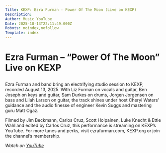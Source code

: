 ```yaml
---
Title: KEXP: Ezra Furman - Power Of The Moon (Live on KEXP)
Description: 
Author: Music YouTube
Date: 2025-10-13T22:11:49.000Z
Robots: noindex,nofollow
Template: index
---
```

<h1>
  
  
  Ezra Furman – “Power Of The Moon” Live on KEXP
</h1>

<p>Ezra Furman and band bring an electrifying studio session to KEXP, recorded August 13, 2025. With Liz Furman on vocals and guitar, Ben Joseph on keys and guitar, Sam Durkes on drums, Jorgen Jorgensen on bass and Lilah Larson on guitar, the track shines under host Cheryl Waters’ guidance and the audio finesse of engineer Kevin Suggs and mastering guru Matt Ogaz.</p>

<p>Filmed by Jim Beckmann, Carlos Cruz, Scott Holpainen, Luke Knecht &amp; Ettie Wahl and edited by Carlos Cruz, this performance is streaming on KEXP’s YouTube. For more tunes and perks, visit ezrafurman.com, KEXP.org or join the channel’s membership.</p>

<p><em>Watch on <a href="https://www.youtube.com/watch?v=-o6jSR-cyg8" rel="noopener noreferrer">YouTube</a></em></p>


